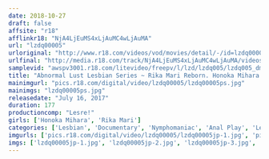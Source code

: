 ```yaml
---
date: 2018-10-27
draft: false
affsite: "r18"
afflinkr18: "NjA4LjEuMS4xLjAuMC4wLjAuMA"
url: "lzdq00005"
urloriginal: "http://www.r18.com/videos/vod/movies/detail/-/id=lzdq00005"
urlfinal: "http://media.r18.com/track/NjA4LjEuMS4xLjAuMC4wLjAuMA/videos/vod/movies/detail/-/id=lzdq00005"
samplevid: "awspv3001.r18.com/litevideo/freepv/l/lzd/lzdq005/lzdq005_dmb_w.mp4"
title: "Abnormal Lust Lesbian Series ~ Rika Mari Reborn. Honoka Mihara's First Lesbian and Lesbian Anal Scenes"
mainimgurl: "pics.r18.com/digital/video/lzdq00005/lzdq00005ps.jpg"
mainimgs: "lzdq00005ps.jpg"
releasedate: "July 16, 2017"
duration: 177
productioncomp: "Lesre!"
girls: ['Honoka Mihara', 'Rika Mari']
categories: ['Lesbian', 'Documentary', 'Nymphomaniac', 'Anal Play', 'Lesbian Kissing', 'Hi-Def']
imgurls: ['pics.r18.com/digital/video/lzdq00005/lzdq00005jp-1.jpg', 'pics.r18.com/digital/video/lzdq00005/lzdq00005jp-2.jpg', 'pics.r18.com/digital/video/lzdq00005/lzdq00005jp-3.jpg', 'pics.r18.com/digital/video/lzdq00005/lzdq00005jp-4.jpg', 'pics.r18.com/digital/video/lzdq00005/lzdq00005jp-5.jpg', 'pics.r18.com/digital/video/lzdq00005/lzdq00005jp-6.jpg', 'pics.r18.com/digital/video/lzdq00005/lzdq00005jp-7.jpg', 'pics.r18.com/digital/video/lzdq00005/lzdq00005jp-8.jpg', 'pics.r18.com/digital/video/lzdq00005/lzdq00005jp-9.jpg', 'pics.r18.com/digital/video/lzdq00005/lzdq00005jp-10.jpg', 'pics.r18.com/digital/video/lzdq00005/lzdq00005jp-11.jpg', 'pics.r18.com/digital/video/lzdq00005/lzdq00005jp-12.jpg', 'pics.r18.com/digital/video/lzdq00005/lzdq00005jp-13.jpg', 'pics.r18.com/digital/video/lzdq00005/lzdq00005jp-14.jpg', 'pics.r18.com/digital/video/lzdq00005/lzdq00005jp-15.jpg', 'pics.r18.com/digital/video/lzdq00005/lzdq00005jp-16.jpg', 'pics.r18.com/digital/video/lzdq00005/lzdq00005jp-17.jpg', 'pics.r18.com/digital/video/lzdq00005/lzdq00005jp-18.jpg', 'pics.r18.com/digital/video/lzdq00005/lzdq00005jp-19.jpg', 'pics.r18.com/digital/video/lzdq00005/lzdq00005jp-20.jpg']
imgs: ['lzdq00005jp-1.jpg', 'lzdq00005jp-2.jpg', 'lzdq00005jp-3.jpg', 'lzdq00005jp-4.jpg', 'lzdq00005jp-5.jpg', 'lzdq00005jp-6.jpg', 'lzdq00005jp-7.jpg', 'lzdq00005jp-8.jpg', 'lzdq00005jp-9.jpg', 'lzdq00005jp-10.jpg', 'lzdq00005jp-11.jpg', 'lzdq00005jp-12.jpg', 'lzdq00005jp-13.jpg', 'lzdq00005jp-14.jpg', 'lzdq00005jp-15.jpg', 'lzdq00005jp-16.jpg', 'lzdq00005jp-17.jpg', 'lzdq00005jp-18.jpg', 'lzdq00005jp-19.jpg', 'lzdq00005jp-20.jpg']
---
```

